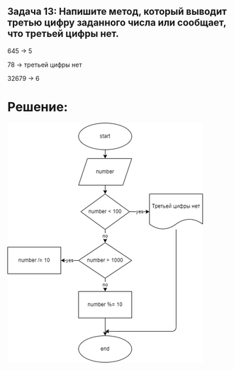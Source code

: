 ## Задача 13: Напишите метод, который выводит третью цифру заданного числа или сообщает, что третьей цифры нет.

645 -> 5

78 -> третьей цифры нет

32679 -> 6

# Решение:

![Блок-схема](Task.drawio.png)
